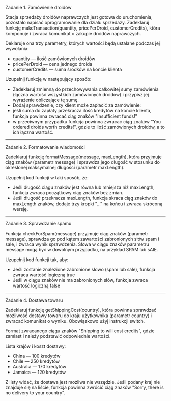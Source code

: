 Zadanie 1. Zamówienie droidów

Stacja sprzedaży droidów naprawczych jest gotowa do uruchomienia, pozostało napisać oprogramowanie dla działu sprzedaży. Zadeklaruj funkcję makeTransaction(quantity, pricePerDroid, customerCredits), która komponuje i zwraca komunikat o zakupie droidów naprawczych.


Deklaruje ona trzy parametry, których wartości będą ustalane podczas jej wywołania:

* quantity — ilość zamówionych droidów
* pricePerDroid — cena jednego droida
* customerCredits — suma środków na koncie klienta


Uzupełnij funkcję w następujący sposób:

* Zadeklaruj zmienną do przechowywania całkowitej sumy zamówienia (łączna wartość wszystkich zamówionych droidów) i przypisz jej wyrażenie obliczające tę sumę.
* Dodaj sprawdzenie, czy klient może zapłacić za zamówienie:
* jeśli suma do zapłaty przekracza ilość kredytów na koncie klienta, funkcja powinna zwracać ciąg znaków "Insufficient funds!"
* w przeciwnym przypadku funkcja powinna zwracać ciąg znaków "You ordered <quantity> droids worth <totalPrice> credits!", gdzie <quantity> to ilość zamówionych droidów, a <totalPrice> to ich łączna wartość.

-----------------------------------------------------------------------------------------------------------------------------------------------------------------------------------------------------------------------

Zadanie 2. Formatowanie wiadomości

Zadeklaruj funkcję formatMessage(message, maxLength), która przyjmuje ciąg znaków (parametr message) i sprawdza jego długość w stosunku do określonej maksymalnej długości (parametr maxLength).

Uzupełnij kod funkcji w taki sposób, że:

* Jeśli długość ciągu znaków jest równa lub mniejsza niż maxLength, funkcja zwraca początkowy ciąg znaków bez zmian.
* Jeśli długość przekracza maxLength, funkcja skraca ciąg znaków do maxLength znaków, dodaje trzy kropki "..." na końcu i zwraca skróconą wersję.

-----------------------------------------------------------------------------------------------------------------------------------------------------------------------------------------------------------------------

Zadanie 3. Sprawdzanie spamu

Funkcja checkForSpam(message) przyjmuje ciąg znaków (parametr message), sprawdza go pod kątem zawartości zabronionych słów spam i sale, i zwraca wynik sprawdzenia. Słowa w ciągu znaków parametru message mogą być w dowolnym przypadku, na przykład SPAM lub sAlE.

Uzupełnij kod funkcji tak, aby:

* Jeśli zostanie znalezione zabronione słowo (spam lub sale), funkcja zwraca wartość logiczną true
* Jeśli w ciągu znaków nie ma zabronionych słów, funkcja zwraca wartość logiczną false

-----------------------------------------------------------------------------------------------------------------------------------------------------------------------------------------------------------------------

Zadanie 4. Dostawa towaru

Zadeklaruj funkcję getShippingCost(country), która powinna sprawdzać możliwość dostawy towaru do kraju użytkownika (parametr country) i zwracać komunikat o wyniku. Obowiązkowo użyj instrukcji switch.

Format zwracanego ciągu znaków "Shipping to <country> will cost <price> credits", gdzie zamiast <country> i <price> należy podstawić odpowiednie wartości.


Lista krajów i koszt dostawy:

* China — 100 kredytów
* Chile — 250 kredytów
* Australia — 170 kredytów
* Jamaica — 120 kredytów


Z listy widać, że dostawa jest możliwa nie wszędzie. Jeśli podany kraj nie znajduje się na liście, funkcja powinna zwrócić ciąg znaków "Sorry, there is no delivery to your country".
